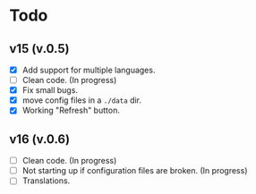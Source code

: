 # Todo

## v15 (v.0.5)

* [x] Add support for multiple languages.
* [ ] Clean code. (In progress)
* [x] Fix small bugs.
* [x] move config files in a `./data` dir.
* [x] Working "Refresh" button.
## v16 (v.0.6)

* [ ] Clean code. (In progress)
* [ ] Not starting up if configuration files are broken. (In progress)
* [ ] Translations.
